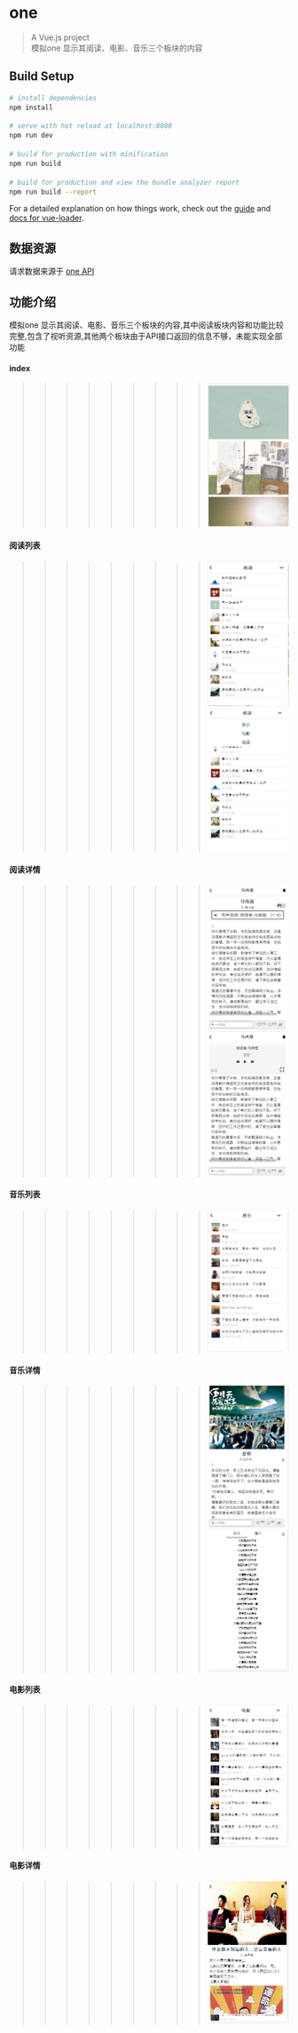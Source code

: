 # one

> A Vue.js project <br>
模拟one 显示其阅读、电影、音乐三个板块的内容

## Build Setup

``` bash
# install dependencies
npm install

# serve with hot reload at localhost:8080
npm run dev

# build for production with minification
npm run build

# build for production and view the bundle analyzer report
npm run build --report
```

For a detailed explanation on how things work, check out the [guide](http://vuejs-templates.github.io/webpack/) and [docs for vue-loader](http://vuejs.github.io/vue-loader).
## 数据资源
请求数据来源于  [one API](https://github.com/jokermonn/-Api/blob/master/ONE~v3.5.0.md)
## 功能介绍
模拟one 显示其阅读、电影、音乐三个板块的内容,其中阅读板块内容和功能比较完整,包含了视听资源,其他两个板块由于API接口返回的信息不够，未能实现全部功能<br>
#### index
>>>>>>>>>![](https://github.com/jasscia/one/raw/master/shortCut/index.png)
#### 阅读列表
>>>>>>>>>![](https://github.com/jasscia/one/raw/master/shortCut/reading.png)![](https://github.com/jasscia/one/raw/master/shortCut/reading2.png)
#### 阅读详情
>>>>>>>>>![](https://github.com/jasscia/one/raw/master/shortCut/reading-detail.png)![](https://github.com/jasscia/one/raw/master/shortCut/reading-detail2.png)
#### 音乐列表
>>>>>>>>>![](https://github.com/jasscia/one/raw/master/shortCut/music.png)
#### 音乐详情
>>>>>>>>>![](https://github.com/jasscia/one/raw/master/shortCut/music-detail1.png)![](https://github.com/jasscia/one/raw/master/shortCut/music-detail2.png)
#### 电影列表
>>>>>>>>>![](https://github.com/jasscia/one/raw/master/shortCut/movie.png)
#### 电影详情
>>>>>>>>>![](https://github.com/jasscia/one/raw/master/shortCut/movie-detail.png)